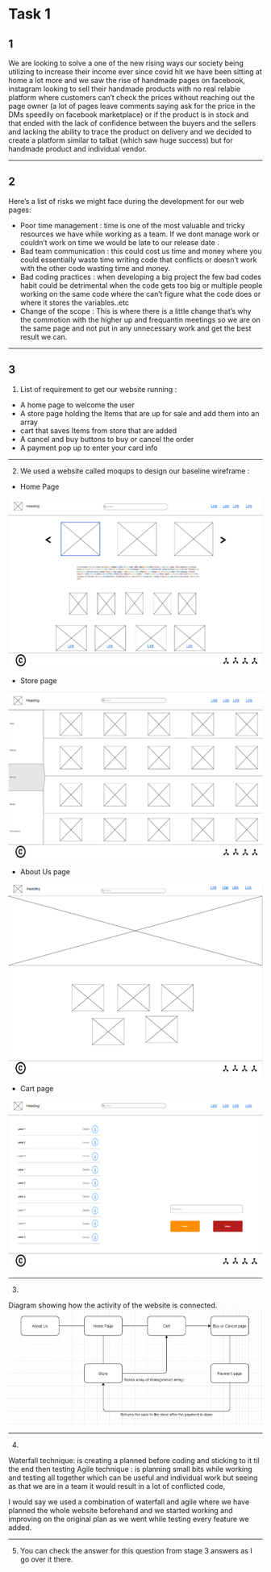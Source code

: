 # Task 1
## 1
We are looking to solve a one of the new rising ways our society being utilizing  to increase their income ever since covid hit we have been sitting at home a lot more and we saw the rise of handmade pages on facebook, instagram looking to sell their handmade products with no real relabie platform where customers can’t check the prices without reaching out the page owner (a lot of pages leave comments saying ask for the price in the DMs speedily on facebook marketplace) or if the product is in stock and that ended with the lack of confidence between the buyers and the sellers and lacking the ability to trace the product on delivery and we decided to create a platform similar to talbat (which saw huge success) but for handmade product and individual vendor.

***

## 2 
Here’s a list of risks we might face during the development for our web pages:
* Poor time management : time is one of the most valuable and tricky resources we have while working as a team. If we dont manage work or couldn’t work on time we would be late to our release date .
* Bad team communication :  this could cost us time and money where you could essentially waste time writing code that conflicts or doesn’t work with the other code wasting time and money.
* Bad coding practices : when developing a big project the few bad codes habit could be detrimental when the code gets too big or multiple people working on the same code where the can’t figure what the code does or where it stores the variables..etc
* Change of the scope : This is where there is a little change that’s why the commotion  with the higher up and frequantin meetings so we are on the same page and not put in any unnecessary work and get the best result we can.

***
## 3 
1. List of requirement to get our website running :

* A home page to welcome the user 
* A store page holding the Items that are up for sale and add them into an array
*  cart that saves Items from store that are added 
* A cancel and buy buttons to buy or cancel the order 
* A payment pop up to enter your card info	

***

2. We  used a website called moqups to design our baseline wireframe :
* Home Page

![home](Imgs/home.png)

* Store page

![store](Imgs/stores.png)

* About Us page

![about us](Imgs/AboutUs.png)

* Cart page

![cart](Imgs/cart.png)

***

3. 
Diagram showing how the activity of the website is connected. 
![Diagram](Imgs/Diagram.jpg)

***

4. 
Waterfall technique: is creating a planned before coding and sticking to it til the end then testing 
Agile technique : is planning small bits while working and testing all together which can be useful and individual work but seeing as that we are in a team it would result in a lot of conflicted code,

I would say we used a combination of waterfall and agile where we have planned the whole website beforehand and we started working and improving on the original plan as we went while testing every feature we added. 

***

5. You can check the answer for this question from stage 3 answers as I go over it there.